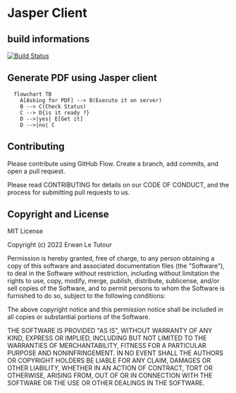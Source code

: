 # Jasper Client
## build informations
[![Build Status](https://app.travis-ci.com/ErwanLT/JasperClient.svg?branch=dev)](https://app.travis-ci.com/ErwanLT/JasperClient)
## Generate PDF using Jasper client
```mermaid
  flowchart TB
    A[Asking for PDF] --> B(Execute it on server)
    B --> C(Check Status)
    C --> D{is it ready ?}
    D -->|yes| E[Get it]
    D -->|no| C
```
## Contributing
Please contribute using GitHub Flow. Create a branch, add commits, and open a pull request.

Please read CONTRIBUTING for details on our CODE OF CONDUCT, and the process for submitting pull requests to us.

## Copyright and License
MIT License

Copyright (c) 2022 Erwan Le Tutour

Permission is hereby granted, free of charge, to any person obtaining a copy
of this software and associated documentation files (the "Software"), to deal
in the Software without restriction, including without limitation the rights
to use, copy, modify, merge, publish, distribute, sublicense, and/or sell
copies of the Software, and to permit persons to whom the Software is
furnished to do so, subject to the following conditions:

The above copyright notice and this permission notice shall be included in all
copies or substantial portions of the Software.

THE SOFTWARE IS PROVIDED "AS IS", WITHOUT WARRANTY OF ANY KIND, EXPRESS OR
IMPLIED, INCLUDING BUT NOT LIMITED TO THE WARRANTIES OF MERCHANTABILITY,
FITNESS FOR A PARTICULAR PURPOSE AND NONINFRINGEMENT. IN NO EVENT SHALL THE
AUTHORS OR COPYRIGHT HOLDERS BE LIABLE FOR ANY CLAIM, DAMAGES OR OTHER
LIABILITY, WHETHER IN AN ACTION OF CONTRACT, TORT OR OTHERWISE, ARISING FROM,
OUT OF OR IN CONNECTION WITH THE SOFTWARE OR THE USE OR OTHER DEALINGS IN THE
SOFTWARE.
